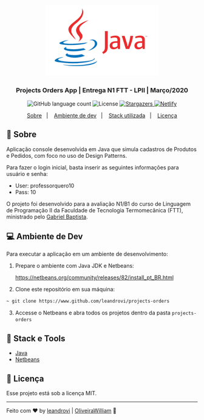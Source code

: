 <h1 align="center">
    <img alt="Java Logo" src="./.github/java-logo-transparent-png-6.png" width="300px" />
</h1>

<h3 align="center">
  Projects Orders App | Entrega N1 FTT - LPII | Março/2020
</h3>

<p align="center">
  <img alt="GitHub language count" src="https://img.shields.io/github/languages/count/leandrovi/projects-orders?color=%237159c1">

  <img alt="License" src="https://img.shields.io/badge/license-MIT-%237159c1">

  <a href="https://github.com/leandrovi/projects-orders/stargazers" target="_blank">
    <img alt="Stargazers" src="https://img.shields.io/github/stars/leandrovi/projects-orders?style=social">
  </a>

  <a href="https://app.netlify.com/sites/leandrovi-projects-orders/deploys" target="_blank">
    <img alt="Netlify" src="https://api.netlify.com/api/v1/badges/1059a4c7-7eda-41ef-bc79-e25d30c3051e/deploy-status">
  </a>
</p>

<p align="center">
  <a href="#rocket-sobre">Sobre</a>&nbsp;&nbsp;&nbsp;|&nbsp;&nbsp;&nbsp;
  <a href="#computer-ambiente-de-dev">Ambiente de dev</a>&nbsp;&nbsp;&nbsp;|&nbsp;&nbsp;&nbsp;
  <a href="#wrench-stack-e-tools">Stack utilizada</a>&nbsp;&nbsp;&nbsp;|&nbsp;&nbsp;&nbsp;
  <a href="#memo-licença">Licença</a>
</p>

## :rocket: Sobre

Aplicação console desenvolvida em Java que simula cadastros de Produtos e Pedidos, com foco no uso de Design Patterns.

Para fazer o login inicial, basta inserir as seguintes informações para usuário e senha:

- User: professorquero10
- Pass: 10

O projeto foi desenvolvido para a avaliação N1/B1 do curso de Linguagem de Programação II da Faculdade de Tecnologia Termomecânica (FTT), ministrado pelo [Gabriel Baptista](https://github.com/gabrielbaptista).

## :computer: Ambiente de Dev

Para executar a aplicação em um ambiente de desenvolvimento:

1. Prepare o ambiente com Java JDK e Netbeans:

    https://netbeans.org/community/releases/82/install_pt_BR.html

2. Clone este repositório em sua máquina:

```bash
~ git clone https://www.github.com/leandrovi/projects-orders
```

3. Accesse o Netbeans e abra todos os projetos dentro da pasta `projects-orders`

## :wrench: Stack e Tools

- [Java](https://www.java.com/pt_BR/)
- [Netbeans](https://netbeans.org/)

## :memo: Licença

Esse projeto está sob a licença MIT.

---

Feito com ♥ by [leandrovi](https://github.com/leandrovi) | [OliveiraWilliam](https://github.com/OliveiraWilliam) :wave:
